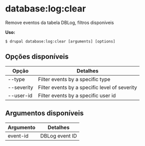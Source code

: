 # database:log:clear
Remove eventos da tabela DBLog, filtros disponíveis

**Uso:**
```
$ drupal database:log:clear [arguments] [options]
```

## Opções disponíveis
Opção | Detalhes
-------|-------------
--type | Filter events by a specific type
--severity | Filter events by a specific level of severity
--user-id | Filter events by a specific user id

## Argumentos disponíveis
Argumento | Detalhes
---------|-------------
event-id | DBLog event ID
